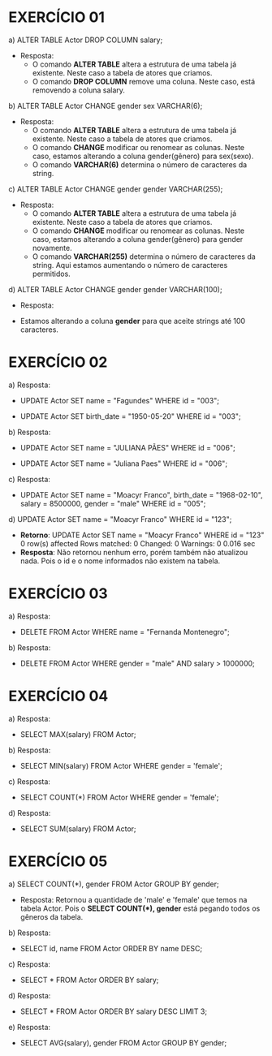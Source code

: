 # EXERCÍCIO 01

a) ALTER TABLE Actor DROP COLUMN salary;
- Resposta: 
  * O comando **ALTER TABLE** altera a estrutura de uma tabela já existente. Neste caso a tabela de atores que criamos.
  * O comando **DROP COLUMN** remove uma coluna. Neste caso, está removendo a coluna salary. 


b) ALTER TABLE Actor CHANGE gender sex VARCHAR(6);
- Resposta: 
  * O comando **ALTER TABLE** altera a estrutura de uma tabela já existente. Neste caso a tabela de atores que criamos.
  * O comando **CHANGE** modificar ou renomear as colunas. Neste caso, estamos alterando a coluna gender(gênero) para sex(sexo).
  * O comando **VARCHAR(6)** determina o número de caracteres da string.


c) ALTER TABLE Actor CHANGE gender gender VARCHAR(255);
- Resposta: 
   * O comando **ALTER TABLE** altera a estrutura de uma tabela já existente. Neste caso a tabela de atores que criamos.
  * O comando **CHANGE** modificar ou renomear as colunas. Neste caso, estamos alterando a coluna gender(gênero) para gender novamente.
  * O comando **VARCHAR(255)** determina o número de caracteres da string. Aqui estamos aumentando o número de caracteres permitidos.


d) ALTER TABLE Actor CHANGE gender gender VARCHAR(100);
- Resposta:
 * Estamos alterando a coluna **gender** para que aceite strings até 100 caracteres. 



 # EXERCÍCIO 02 

 a) Resposta:
  - UPDATE Actor
    SET name = "Fagundes"
    WHERE id = "003";

 - UPDATE Actor
   SET birth_date = "1950-05-20"
   WHERE id = "003";


b) Resposta:
  - UPDATE Actor
    SET name = "JULIANA PÃES"
    WHERE id = "006";

 - UPDATE Actor
   SET name = "Juliana Paes"
   WHERE id = "006";


c) Resposta: 
 - UPDATE Actor
   SET 
   name = "Moacyr Franco",
   birth_date = "1968-02-10",
   salary = 8500000,
   gender = "male"
   WHERE id = "005";


d) UPDATE Actor
   SET name = "Moacyr Franco"
   WHERE id = "123"; 
- **Retorno**: 
  UPDATE Actor SET name = "Moacyr Franco" WHERE id = "123"	0 row(s) affected Rows matched: 0  Changed: 0  Warnings: 0	0.016 sec
- **Resposta**: 
  Não retornou nenhum erro, porém também não atualizou nada. Pois o id e o nome informados não existem na tabela.



# EXERCÍCIO 03


a) Resposta: 
 - DELETE
   FROM Actor
   WHERE name = "Fernanda Montenegro";


b) Resposta: 
 -  DELETE
    FROM Actor
    WHERE gender = "male" AND salary > 1000000;


# EXERCÍCIO 04

a) Resposta:
 - SELECT MAX(salary)
   FROM Actor;


b) Resposta: 
 - SELECT MIN(salary)
   FROM Actor
   WHERE gender = 'female';


c) Resposta: 
 - SELECT 
   COUNT(*)
   FROM Actor
   WHERE gender = 'female';


d) Resposta: 
 - SELECT 
   SUM(salary)
   FROM Actor;



# EXERCÍCIO 05


a) SELECT COUNT(*), gender
   FROM Actor
   GROUP BY gender;
 - Resposta: 
  Retornou a quantidade de 'male' e 'female' que temos na tabela Actor. Pois o **SELECT COUNT(*), gender** está pegando todos os gêneros da tabela.


b) Resposta: 
- SELECT id, name
  FROM Actor
  ORDER BY name DESC;


c) Resposta: 
 - SELECT *
   FROM Actor
   ORDER BY salary;


d) Resposta: 
 - SELECT *
   FROM Actor
   ORDER BY salary DESC
   LIMIT 3;


e) Resposta: 
 - SELECT 
   AVG(salary), gender
   FROM Actor
   GROUP BY gender;


